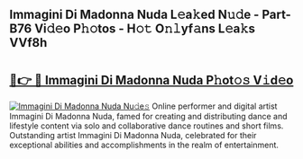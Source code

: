## Immagini Di Madonna Nuda L𝚎a𝚔ed N𝚞𝚍e - Part-B76 Vi𝚍𝚎o P𝚑𝚘tos - H𝚘𝚝 O𝚗𝚕yf𝚊ns L𝚎a𝚔s VVf8h

# <h2><a href="http://kfckuc.oniu.top/?m=Immagini+Di+Madonna+Nuda">🔗👉 🔴 Immagini Di Madonna Nuda P𝚑ot𝚘𝚜 V𝚒d𝚎o</a></h2>

[![Immagini Di Madonna Nuda Nu𝚍e𝚜](https://i.imgur.com/0qMVB7G.gif)](http://kfckuc.oniu.top/?m=Immagini+Di+Madonna+Nuda)
Online performer and digital artist Immagini Di Madonna Nuda, famed for creating and distributing dance and lifestyle content via solo and collaborative dance routines and short films. Outstanding artist Immagini Di Madonna Nuda, celebrated for their exceptional abilities and accomplishments in the realm of entertainment.  
